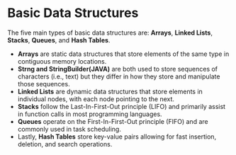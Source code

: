 # Basic Data Structures

The five main types of basic data structures are: **Arrays**, **Linked Lists**, **Stacks**, **Queues**, and **Hash Tables**.

- **Arrays** are static data structures that store elements of the same type in contiguous memory locations.
- **Strng and StringBuilder(JAVA)** are both used to store sequences of characters (i.e., text) but they differ in how they store and manipulate those sequences.
- **Linked Lists** are dynamic data structures that store elements in individual nodes, with each node pointing to the next. 
- **Stacks** follow the Last-In-First-Out principle (LIFO) and primarily assist in function calls in most programming languages. 
- **Queues** operate on the First-In-First-Out principle (FIFO) and are commonly used in task scheduling. 
- Lastly, **Hash Tables** store key-value pairs allowing for fast insertion, deletion, and search operations.
